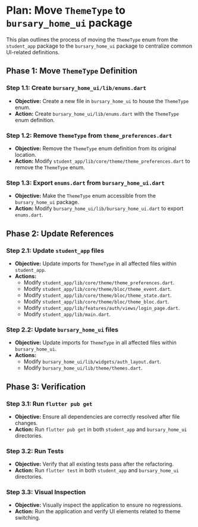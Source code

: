 # Plan: Move `ThemeType` to `bursary_home_ui` package

This plan outlines the process of moving the `ThemeType` enum from the `student_app` package to the `bursary_home_ui` package to centralize common UI-related definitions.

## Phase 1: Move `ThemeType` Definition

### Step 1.1: Create `bursary_home_ui/lib/enums.dart`

*   **Objective:** Create a new file in `bursary_home_ui` to house the `ThemeType` enum.
*   **Action:** Create `bursary_home_ui/lib/enums.dart` with the `ThemeType` enum definition.

### Step 1.2: Remove `ThemeType` from `theme_preferences.dart`

*   **Objective:** Remove the `ThemeType` enum definition from its original location.
*   **Action:** Modify `student_app/lib/core/theme/theme_preferences.dart` to remove the `ThemeType` enum.

### Step 1.3: Export `enums.dart` from `bursary_home_ui.dart`

*   **Objective:** Make the `ThemeType` enum accessible from the `bursary_home_ui` package.
*   **Action:** Modify `bursary_home_ui/lib/bursary_home_ui.dart` to export `enums.dart`.

## Phase 2: Update References

### Step 2.1: Update `student_app` files

*   **Objective:** Update imports for `ThemeType` in all affected files within `student_app`.
*   **Actions:**
    *   Modify `student_app/lib/core/theme/theme_preferences.dart`.
    *   Modify `student_app/lib/core/theme/bloc/theme_event.dart`.
    *   Modify `student_app/lib/core/theme/bloc/theme_state.dart`.
    *   Modify `student_app/lib/core/theme/bloc/theme_bloc.dart`.
    *   Modify `student_app/lib/features/auth/views/login_page.dart`.
    *   Modify `student_app/lib/main.dart`.

### Step 2.2: Update `bursary_home_ui` files

*   **Objective:** Update imports for `ThemeType` in all affected files within `bursary_home_ui`.
*   **Actions:**
    *   Modify `bursary_home_ui/lib/widgets/auth_layout.dart`.
    *   Modify `bursary_home_ui/lib/theme/themes.dart`.

## Phase 3: Verification

### Step 3.1: Run `flutter pub get`

*   **Objective:** Ensure all dependencies are correctly resolved after file changes.
*   **Action:** Run `flutter pub get` in both `student_app` and `bursary_home_ui` directories.

### Step 3.2: Run Tests

*   **Objective:** Verify that all existing tests pass after the refactoring.
*   **Action:** Run `flutter test` in both `student_app` and `bursary_home_ui` directories.

### Step 3.3: Visual Inspection

*   **Objective:** Visually inspect the application to ensure no regressions.
*   **Action:** Run the application and verify UI elements related to theme switching.
